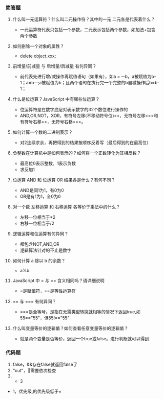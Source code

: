 ### 简答题

1. 什么叫一元运算符？什么叫二元操作符？其中的一元 二元各是代表着什么？
    * 一元运算符代表只包括一个参数，二元表示包括两个参数，如加法+包含两个参数

1. 如何删除一个对象的属性？
    * delete object.xxx;

1. 前增量/前减量 与 后增量/后减量 有何异同？
    * 前代表先进行增/减操作再赋值语句（如果有），如a = --b，a被赋值为b-1；a=b--;a被赋值为b；且两个语句在执行完一个完整的b自减操作后b=b-1；

1. 什么是位运算？JavaScript 中有哪些位运算？
    * 位运算符是在数字底层对表示数字的32个数位进行操作的
    * AND,OR,NOT，XOR，有符号左移(不移动符号位)<<，无符号左移<<<和有符号右移>>，无符号右移>>>。

1. 如何计算一个数的二进制表示？
    * 对2连续求余，再把得到的结果按顺序反着写（最后得到的在最高位）

1. 负整数在计算机中是如何表示的？如何将一个正数转化为其相反数？
    * 最高位0表示整数，1表示负数
    * 求反加1

1. 位运算 AND 和 位运算 OR 结果各是什么？有何不同？
    * AND是同1为1，有0为0
    * OR是有1为1，全0为0

1. 对一个数 左移运算 和 右移运算 各等价于乘法中的什么？
    * 左移一位相当于*2
    * 右移一位相当于/2

1. 逻辑运算和位运算有何异同？
    * 都包含NOT,AND,OR
    * 逻辑算法针对的不止是数字

1. 如何计算 a 除以 b 的余数？
    * a%b
1. JavaScript 中 = 与 == 含义相同吗？请详细说明
    * =是赋值符，==是等性运算符

1. == 与 === 有何异同？
    * ===是全等号，是指在无需类型转换就相等的情况下返回true,如55=="55"，但55!=="55"

1. 什么叫变量等价的逻辑值？如何查看任意变量等价的逻辑值？
    * 就是两个变量是否等价，返回一个true或false。进行判断就可以得到

### 代码题
1. false，&&存在false就返回false了
1. "out"，||需要依次检查
1. * 3
* 1，优先级,的优先级低于=